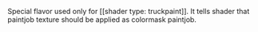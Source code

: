 Special flavor used only for [[shader type: truckpaint]]. It tells shader that paintjob texture should be applied as colormask paintjob.